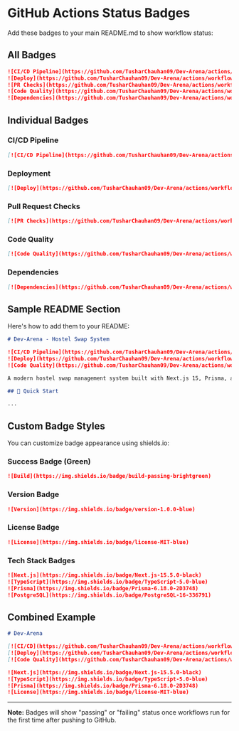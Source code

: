# GitHub Actions Status Badges

Add these badges to your main README.md to show workflow status:

## All Badges

```markdown
![CI/CD Pipeline](https://github.com/TusharChauhan09/Dev-Arena/actions/workflows/ci.yml/badge.svg)
![Deploy](https://github.com/TusharChauhan09/Dev-Arena/actions/workflows/deploy.yml/badge.svg)
![PR Checks](https://github.com/TusharChauhan09/Dev-Arena/actions/workflows/pr-checks.yml/badge.svg)
![Code Quality](https://github.com/TusharChauhan09/Dev-Arena/actions/workflows/code-quality.yml/badge.svg)
![Dependencies](https://github.com/TusharChauhan09/Dev-Arena/actions/workflows/dependencies.yml/badge.svg)
```

## Individual Badges

### CI/CD Pipeline

```markdown
[![CI/CD Pipeline](https://github.com/TusharChauhan09/Dev-Arena/actions/workflows/ci.yml/badge.svg)](https://github.com/TusharChauhan09/Dev-Arena/actions/workflows/ci.yml)
```

### Deployment

```markdown
[![Deploy](https://github.com/TusharChauhan09/Dev-Arena/actions/workflows/deploy.yml/badge.svg)](https://github.com/TusharChauhan09/Dev-Arena/actions/workflows/deploy.yml)
```

### Pull Request Checks

```markdown
[![PR Checks](https://github.com/TusharChauhan09/Dev-Arena/actions/workflows/pr-checks.yml/badge.svg)](https://github.com/TusharChauhan09/Dev-Arena/actions/workflows/pr-checks.yml)
```

### Code Quality

```markdown
[![Code Quality](https://github.com/TusharChauhan09/Dev-Arena/actions/workflows/code-quality.yml/badge.svg)](https://github.com/TusharChauhan09/Dev-Arena/actions/workflows/code-quality.yml)
```

### Dependencies

```markdown
[![Dependencies](https://github.com/TusharChauhan09/Dev-Arena/actions/workflows/dependencies.yml/badge.svg)](https://github.com/TusharChauhan09/Dev-Arena/actions/workflows/dependencies.yml)
```

## Sample README Section

Here's how to add them to your README:

```markdown
# Dev-Arena - Hostel Swap System

![CI/CD Pipeline](https://github.com/TusharChauhan09/Dev-Arena/actions/workflows/ci.yml/badge.svg)
![Deploy](https://github.com/TusharChauhan09/Dev-Arena/actions/workflows/deploy.yml/badge.svg)
![Code Quality](https://github.com/TusharChauhan09/Dev-Arena/actions/workflows/code-quality.yml/badge.svg)

A modern hostel swap management system built with Next.js 15, Prisma, and NextAuth.

## 🚀 Quick Start

...
```

## Custom Badge Styles

You can customize badge appearance using shields.io:

### Success Badge (Green)

```markdown
![Build](https://img.shields.io/badge/build-passing-brightgreen)
```

### Version Badge

```markdown
![Version](https://img.shields.io/badge/version-1.0.0-blue)
```

### License Badge

```markdown
![License](https://img.shields.io/badge/license-MIT-blue)
```

### Tech Stack Badges

```markdown
![Next.js](https://img.shields.io/badge/Next.js-15.5.0-black)
![TypeScript](https://img.shields.io/badge/TypeScript-5.0-blue)
![Prisma](https://img.shields.io/badge/Prisma-6.18.0-2D3748)
![PostgreSQL](https://img.shields.io/badge/PostgreSQL-16-336791)
```

## Combined Example

```markdown
# Dev-Arena

[![CI/CD](https://github.com/TusharChauhan09/Dev-Arena/actions/workflows/ci.yml/badge.svg)](https://github.com/TusharChauhan09/Dev-Arena/actions/workflows/ci.yml)
[![Deploy](https://github.com/TusharChauhan09/Dev-Arena/actions/workflows/deploy.yml/badge.svg)](https://github.com/TusharChauhan09/Dev-Arena/actions/workflows/deploy.yml)
[![Code Quality](https://github.com/TusharChauhan09/Dev-Arena/actions/workflows/code-quality.yml/badge.svg)](https://github.com/TusharChauhan09/Dev-Arena/actions/workflows/code-quality.yml)

![Next.js](https://img.shields.io/badge/Next.js-15.5.0-black)
![TypeScript](https://img.shields.io/badge/TypeScript-5.0-blue)
![Prisma](https://img.shields.io/badge/Prisma-6.18.0-2D3748)
![License](https://img.shields.io/badge/license-MIT-blue)
```

---

**Note:** Badges will show "passing" or "failing" status once workflows run for the first time after pushing to GitHub.
